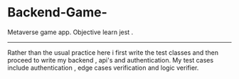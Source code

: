 # Backend-Game-
Metaverse game app. Objective learn jest .

****************************************************************************
Rather than the usual practice here i first write the test classes and then proceed to write my backend , api's and authentication.
My test cases include authentication , edge cases verification and logic verifier.
